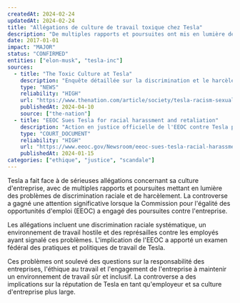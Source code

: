 ```yaml
---
createdAt: 2024-02-24
updatedAt: 2024-02-24
title: "Allégations de culture de travail toxique chez Tesla"
description: "De multiples rapports et poursuites ont mis en lumière des allégations de discrimination raciale et de harcèlement chez Tesla, conduisant à l'intervention de l'EEOC et à des actions en justice."
date: 2017-01-01
impact: "MAJOR"
status: "CONFIRMED"
entities: ["elon-musk", "tesla-inc"]
sources:
  - title: "The Toxic Culture at Tesla"
    description: "Enquête détaillée sur la discrimination et le harcèlement au travail chez Tesla"
    type: "NEWS"
    reliability: "HIGH"
    url: "https://www.thenation.com/article/society/tesla-racism-sexual-harassment/"
    publishedAt: 2024-04-10
    source: ["the-nation"]
  - title: "EEOC Sues Tesla for racial harassment and retaliation"
    description: "Action en justice officielle de l'EEOC contre Tesla pour discrimination au travail"
    type: "COURT_DOCUMENT"
    reliability: "HIGH"
    url: "https://www.eeoc.gov/Newsroom/eeoc-sues-tesla-racial-harassment-and-retaliation"
    publishedAt: 2024-01-15
categories: ["ethique", "justice", "scandale"]
---
```


Tesla a fait face à de sérieuses allégations concernant sa culture d'entreprise, avec de multiples rapports et poursuites mettant en lumière des problèmes de discrimination raciale et de harcèlement. La controverse a gagné une attention significative lorsque la Commission pour l'égalité des opportunités d'emploi (EEOC) a engagé des poursuites contre l'entreprise.

Les allégations incluent une discrimination raciale systématique, un environnement de travail hostile et des représailles contre les employés ayant signalé ces problèmes. L'implication de l'EEOC a apporté un examen fédéral des pratiques et politiques de travail de Tesla.

Ces problèmes ont soulevé des questions sur la responsabilité des entreprises, l'éthique au travail et l'engagement de l'entreprise à maintenir un environnement de travail sûr et inclusif. La controverse a des implications sur la réputation de Tesla en tant qu'employeur et sa culture d'entreprise plus large. 
